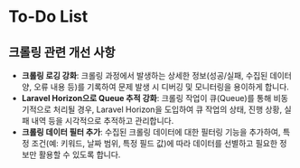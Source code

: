 # To-Do List

## 크롤링 관련 개선 사항

- **크롤링 로깅 강화**: 크롤링 과정에서 발생하는 상세한 정보(성공/실패, 수집된 데이터 양, 오류 내용 등)를 기록하여 문제 발생 시 디버깅 및 모니터링을 용이하게 합니다.
- **Laravel Horizon으로 Queue 추적 강화**: 크롤링 작업이 큐(Queue)를 통해 비동기적으로 처리될 경우, Laravel Horizon을 도입하여 큐 작업의 상태, 진행 상황, 실패 내역 등을 시각적으로 추적하고 관리합니다.
- **크롤링 데이터 필터 추가**: 수집된 크롤링 데이터에 대한 필터링 기능을 추가하여, 특정 조건(예: 키워드, 날짜 범위, 특정 필드 값)에 따라 데이터를 선별하고 필요한 정보만 활용할 수 있도록 합니다.
